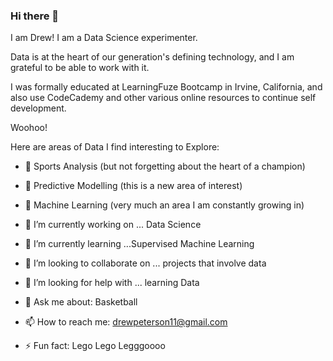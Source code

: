 ### Hi there 👋

I am Drew! I am a Data Science experimenter. 

Data is at the heart of our generation's defining technology, and I am grateful to be able to work with it. 

I was formally educated at LearningFuze Bootcamp in Irvine, California, and also use CodeCademy and other various online resources to continue self development. 

Woohoo!

Here are areas of Data I find interesting to Explore:
- 🏀 Sports Analysis (but not forgetting about the heart of a champion)
- 🔮 Predictive Modelling (this is a new area of interest)
- 🤖 Machine Learning (very much an area I am constantly growing in)


  
- 🔭 I’m currently working on ... Data Science
- 🌱 I’m currently learning ...Supervised Machine Learning 
- 👯 I’m looking to collaborate on ... projects that involve data
- 🤔 I’m looking for help with ... learning Data
- 💬 Ask me about: Basketball
- 📫 How to reach me: drewpeterson11@gmail.com
- ⚡ Fun fact: Lego Lego Legggoooo



